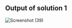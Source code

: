 ## Output of solution 1
![Screenshot (39)](https://github.com/aradhanayada/PW-assignment1-solution/assets/103102710/f07f1144-566e-4b85-b2d7-538f870c9875)
